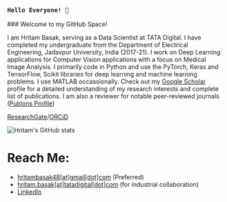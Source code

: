 <h3><code>Hello Everyone! 👋<br/></code></h3>
### Welcome to my GitHub Space!

I am Hritam Basak, serving as a Data Scientist at TATA Digital. I have completed my undergraduate from the Department of Electrical Engineering, Jadavpur University, India (2017-21). I work on Deep Learning applications for Computer Vision applications with a focus on Medical Image Analysis. I primarily code in Python and use the PyTorch, Keras and TensorFlow, Scikit libraries for deep learning and machine learning problems. I use MATLAB occassionally. Check out my [Google Scholar](https://scholar.google.com/citations?user=29wTOh4AAAAJ&hl=en) profile for a detailed understanding of my research interests and complete list of publications. I am also a reviewer for notable peer-reviewed journals ([Publons Profile](https://publons.com/researcher/4421672/hritam-basak))

[ResearchGate](https://www.researchgate.net/profile/Hritam-Basak)/[ORCiD](https://orcid.org/0000-0001-5921-1230)

<!--![Top Langs](https://github-readme-stats.vercel.app/api/top-langs/?username=Rohit-Kundu))-->

![Hritam's GitHub stats](https://github-readme-stats.vercel.app/api?username=hritam-98&count_private=true&show_icons=true&theme=radical)

<!--![](https://komarev.com/ghpvc/?username=Rohit-Kundu)-->

# Reach Me:
- [hritambasak48[at]gmail[dot]com](mailto:hritambasak48@gmail.com) (Preferred)
- [hritam.basak[at]tatadigital[dot]com](mailto:hritam.basak@tatadigital.com) (for industrial collaboration) 
- [LinkedIn](https://www.linkedin.com/in/hritam-basak-a66114166/)
